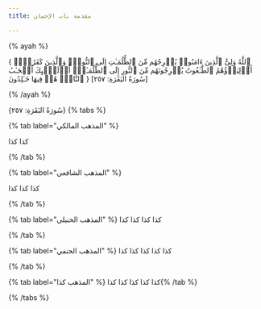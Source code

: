 ```yaml
---
title: مقدمة باب الإحسان

---
```


{% ayah %}
 
 { ٱللَّهُ وَلِیُّ ٱلَّذِینَ ءَامَنُوا۟ یُخۡرِجُهُم مِّنَ ٱلظُّلُمَـٰتِ إِلَى ٱلنُّورِۖ وَٱلَّذِینَ كَفَرُوۤا۟ أَوۡلِیَاۤؤُهُمُ ٱلطَّـٰغُوتُ یُخۡرِجُونَهُم مِّنَ ٱلنُّورِ إِلَى ٱلظُّلُمَـٰتِۗ أُو۟لَـٰۤىِٕكَ أَصۡحَـٰبُ ٱلنَّارِۖ هُمۡ فِیهَا خَـٰلِدُونَ }
[سُورَةُ البَقَرَةِ: ٢٥٧]

{% /ayah %}

 {سُورَةُ البَقَرَةِ: ٢٥٧}
{% tabs %}


{% tab label="المذهب المالكي" %}


كذا كذا

{% /tab %}



{% tab label="المذهب الشافعي" %}


كذا كذا كذا

{% /tab %}


{% tab label="المذهب الحنبلي" %}
كذا كذا كذا كذا

{% /tab %}

{% tab label="المذهب الحنفي" %}
كذا كذا كذا كذا كذا

{% /tab %}


{% tab label="المذهب كذا" %}
كذا كذا كذا كذا كذا{% /tab %}

{% /tabs %}


<!--stackedit_data:
eyJoaXN0b3J5IjpbLTE2Mjk1MjM5MTAsLTE1ODc5Mzc4MDEsNz
Y0MTMzMDQxXX0=
-->